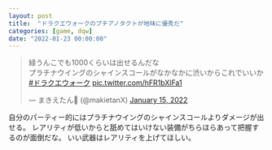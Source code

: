 ```yaml
---
layout: post
title:  "ドラクエウォークのプチアノタクトが地味に優秀だ"
categories: [game, dqw]
date: "2022-01-23 00:00:00"
---
```


<blockquote class="twitter-tweet tw-align-center"><p lang="ja" dir="ltr">緑うんこでも1000くらいは出せるんだな<br>プラチナウイングのシャインスコールがなかなかに渋いからこれでいいか <a href="https://twitter.com/hashtag/%E3%83%89%E3%83%A9%E3%82%AF%E3%82%A8%E3%82%A6%E3%82%A9%E3%83%BC%E3%82%AF?src=hash&amp;ref_src=twsrc%5Etfw">#ドラクエウォーク</a> <a href="https://t.co/hFR1bXlFa1">pic.twitter.com/hFR1bXlFa1</a></p>&mdash; まきえたん🥦 (@makietanX) <a href="https://twitter.com/makietanX/status/1482389939215953921?ref_src=twsrc%5Etfw">January 15, 2022</a></blockquote> <script async src="https://platform.twitter.com/widgets.js" charset="utf-8"></script>

自分のパーティー的にはプラチナウイングのシャインスコールよりダメージが出せる。
レアリティが低いからと舐めてはいけない装備がちらほらあって把握するのが面倒だな。
いい武器はレアリティを上げてほしい。

